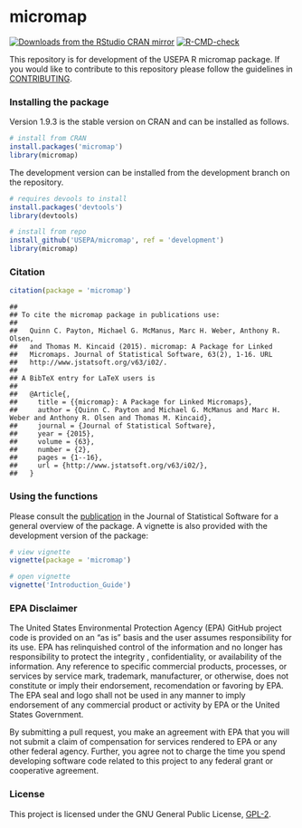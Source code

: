 
# micromap

[![Downloads from the RStudio CRAN
mirror](http://cranlogs.r-pkg.org/badges/grand-total/micromap)](http://cran.rstudio.com/package=micromap)
[![R-CMD-check](https://github.com/USEPA/micromap/workflows/R-CMD-check/badge.svg)](https://github.com/USEPA/micromap/actions)

This repository is for development of the USEPA R micromap package. If
you would like to contribute to this repository please follow the
guidelines in [CONTRIBUTING](CONTRIBUTING.md).

### Installing the package

Version 1.9.3 is the stable version on CRAN and can be installed as
follows.

``` r
# install from CRAN
install.packages('micromap')
library(micromap)
```

The development version can be installed from the development branch on
the repository.

``` r
# requires devools to install
install.packages('devtools')
library(devtools)

# install from repo
install_github('USEPA/micromap', ref = 'development')
library(micromap)
```

### Citation

``` r
citation(package = 'micromap')
```

    ## 
    ## To cite the micromap package in publications use:
    ## 
    ##   Quinn C. Payton, Michael G. McManus, Marc H. Weber, Anthony R. Olsen,
    ##   and Thomas M. Kincaid (2015). micromap: A Package for Linked
    ##   Micromaps. Journal of Statistical Software, 63(2), 1-16. URL
    ##   http://www.jstatsoft.org/v63/i02/.
    ## 
    ## A BibTeX entry for LaTeX users is
    ## 
    ##   @Article{,
    ##     title = {{micromap}: A Package for Linked Micromaps},
    ##     author = {Quinn C. Payton and Michael G. McManus and Marc H. Weber and Anthony R. Olsen and Thomas M. Kincaid},
    ##     journal = {Journal of Statistical Software},
    ##     year = {2015},
    ##     volume = {63},
    ##     number = {2},
    ##     pages = {1--16},
    ##     url = {http://www.jstatsoft.org/v63/i02/},
    ##   }

### Using the functions

Please consult the [publication](http://www.jstatsoft.org/v63/i02/) in
the Journal of Statistical Software for a general overview of the
package. A vignette is also provided with the development version of the
package:

``` r
# view vignette
vignette(package = 'micromap')

# open vignette
vignette('Introduction_Guide')
```

### EPA Disclaimer

The United States Environmental Protection Agency (EPA) GitHub project
code is provided on an “as is” basis and the user assumes responsibility
for its use. EPA has relinquished control of the information and no
longer has responsibility to protect the integrity , confidentiality, or
availability of the information. Any reference to specific commercial
products, processes, or services by service mark, trademark,
manufacturer, or otherwise, does not constitute or imply their
endorsement, recomendation or favoring by EPA. The EPA seal and logo
shall not be used in any manner to imply endorsement of any commercial
product or activity by EPA or the United States Government.

By submitting a pull request, you make an agreement with EPA that you
will not submit a claim of compensation for services rendered to EPA or
any other federal agency. Further, you agree not to charge the time you
spend developing software code related to this project to any federal
grant or cooperative agreement.

### License

This project is licensed under the GNU General Public License,
[GPL-2](http://cran.r-project.org/web/licenses/GPL-2).
